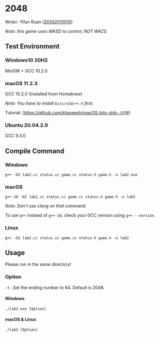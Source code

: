 # 2048
Writer: Yifan Ruan ([20302010010](20302010010@fudan.edu.cn))

_Note: this game uses WASD to control, NOT WAZS._

## Test Environment
### Windows10 20H2
MinGW + GCC 10.2.0
### macOS 11.2.3
GCC 10.2.0 (Installed from Homebrew)

_Note: You have to install `bits/stdc++.h` first._

Tutorial: [https://github.com/khaveesh/macOS-bits-stdc-.h](#)
### Ubuntu 20.04.2.0
GCC 9.3.0

## Compile Command
### Windows
`g++ -O2 lab2.cc status.cc game.cc status.h game.h -o lab2.exe`
### macOS
`g++-10 -O2 lab2.cc status.cc game.cc status.h game.h -o lab2`

_Note: Don't use clang on that command._

To use `g++` instead of `g++-10`, check your GCC version using `g++ --version`.
### Linux
`g++ -O2 lab2.cc status.cc game.cc status.h game.h -o lab2`

## Usage
Please run in the same directory!
### Option
`-t` : Set the ending number to 64. Default is 2048.
#### Windows
`./lab2.exe [Option]`
#### macOS & Linux
`./lab2 [Option]`
